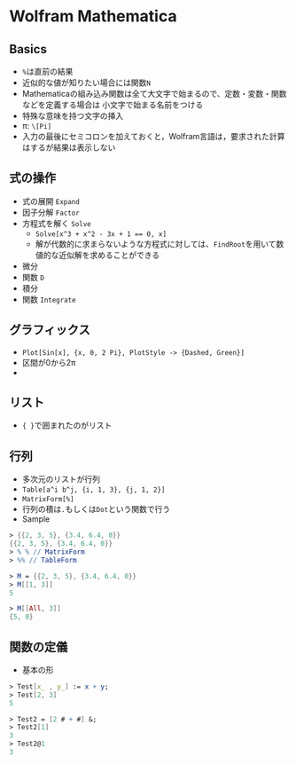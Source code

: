 # Wolfram Mathematica

## Basics
* `%`は直前の結果
* 近似的な値が知りたい場合には関数`N`
* Mathematicaの組み込み関数は全て大文字で始まるので、定数・変数・関数などを定義する場合は 小文字で始まる名前をつける
* 特殊な意味を持つ文字の挿入
 * π: `\[Pi]`
* 入力の最後にセミコロンを加えておくと，Wolfram言語は，要求された計算はするが結果は表示しない

## 式の操作
* 式の展開 `Expand`
* 因子分解 `Factor`
* 方程式を解く `Solve`
  * `Solve[x^3 + x^2 - 3x + 1 == 0, x]`
  * 解が代数的に求まらないような方程式に対しては、`FindRoot`を用いて数値的な近似解を求めることができる
* 微分
 * 関数 `D`
* 積分
 * 関数 `Integrate`

## グラフィックス
* `Plot[Sin[x], {x, 0, 2 Pi}, PlotStyle -> {Dashed, Green}]`
 * 区間が0から2π
 * 
 
## リスト
* `{ }`で囲まれたのがリスト

## 行列
* 多次元のリストが行列
* `Table[a^i b^j, {i, 1, 3}, {j, 1, 2}]`
 * `MatrixForm[%]`
* 行列の積は`.`もしくは`Dot`という関数で行う
* Sample
```mathematica
> {{2, 3, 5}, {3.4, 6.4, 0}} 
{{2, 3, 5}, {3.4, 6.4, 0}}
> % % // MatrixForm
> %% // TableForm

> M = {{2, 3, 5}, {3.4, 6.4, 0}} 
> M[[1, 3]]
5

> M[[All, 3]]
{5, 0}
```

## 関数の定儀
* 基本の形
```mathematica
> Test[x_ , y_] := x + y;
> Test[2, 3]
5
```
```mathematica
> Test2 = [2 # + #] &;
> Test2[1]
3
> Test2@1
3
```







